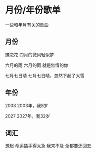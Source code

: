 # 月份/年份歌单

一些和年月有关的歌曲

## 月份

蝶恋花 四月的微风轻似梦

六月的雨 六月的雨 就是無情的你

七月七日晴 七月七日晴，忽然下起了大雪

## 年份

2003 2003年，我8岁

2027 2027年，我32岁

## 词汇

想起 命运插手得太急 我来不及 全都要还回去
